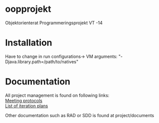 oopprojekt
==========

Objektorienterat Programmeringsprojekt VT -14


Installation
==========
Have to change in run configurations-> VM arguments: "-Djava.library.path=/path/to/natives"

Documentation
==========
All project management is found on following links:
<br>
[Meeting protocols](https://github.com/Kuxe/oopprojekt/wiki/Meeting-protocols)
<br>
[List of iteration plans](https://github.com/Kuxe/oopprojekt/wiki/List-of-iteration-plans)


Other documentation such as RAD or SDD is found at project/documents